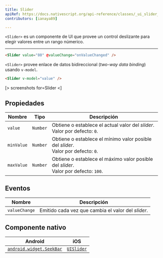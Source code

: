 ```yaml
---
title: Slider
apiRef: https://docs.nativescript.org/api-reference/classes/_ui_slider_.slider
contributors: [ianaya89]

---
```


`<Slider>` es un componente de UI que provee un control deslizante para elegir valores entre un rango númerico.

---

```html
<Slider value="80" @valueChange="onValueChanged" />
```

`<Slider>` provee enlace de datos bidireccional (*two-way data binding*) usando `v-model`.

```html
<Slider v-model="value" />
```

[> screenshots for=Slider <]

## Propiedades

| Nombre | Tipo | Descripción |
|------|------|-------------|
| `value` | `Number` | Obtiene o establece el actual valor del *slider*.<br/>Valor por defecto: `0`.
| `minValue` | `Number` | Obtiene o establece el mínimo valor posible del *slider*.<br/>Valor por defecto: `0`.
| `maxValue` | `Number` | Obtiene o establece el máximo valor posible del *slider*.<br/>Valor por defecto: `100`.

## Eventos

| Nombre | Descripción |
|------|-------------|
| `valueChange`| Emitido cada vez que cambia el valor del *slider*.

## Componente nativo

| Android | iOS |
|---------|-----|
| [`android.widget.SeekBar`](https://developer.android.com/reference/android/widget/SeekBar.html) | [`UISlider`](https://developer.apple.com/documentation/uikit/uislider)
